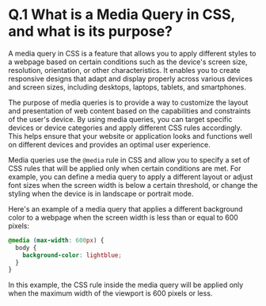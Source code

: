 # Q.1 What is a Media Query in CSS, and what is its purpose?

A media query in CSS is a feature that allows you to apply different styles to a webpage based on certain conditions such as the device's screen size, resolution, orientation, or other characteristics. It enables you to create responsive designs that adapt and display properly across various devices and screen sizes, including desktops, laptops, tablets, and smartphones.

The purpose of media queries is to provide a way to customize the layout and presentation of web content based on the capabilities and constraints of the user's device. By using media queries, you can target specific devices or device categories and apply different CSS rules accordingly. This helps ensure that your website or application looks and functions well on different devices and provides an optimal user experience.

Media queries use the `@media` rule in CSS and allow you to specify a set of CSS rules that will be applied only when certain conditions are met. For example, you can define a media query to apply a different layout or adjust font sizes when the screen width is below a certain threshold, or change the styling when the device is in landscape or portrait mode.

Here's an example of a media query that applies a different background color to a webpage when the screen width is less than or equal to 600 pixels:

```css
@media (max-width: 600px) {
  body {
    background-color: lightblue;
  }
}
```

In this example, the CSS rule inside the media query will be applied only when the maximum width of the viewport is 600 pixels or less.
